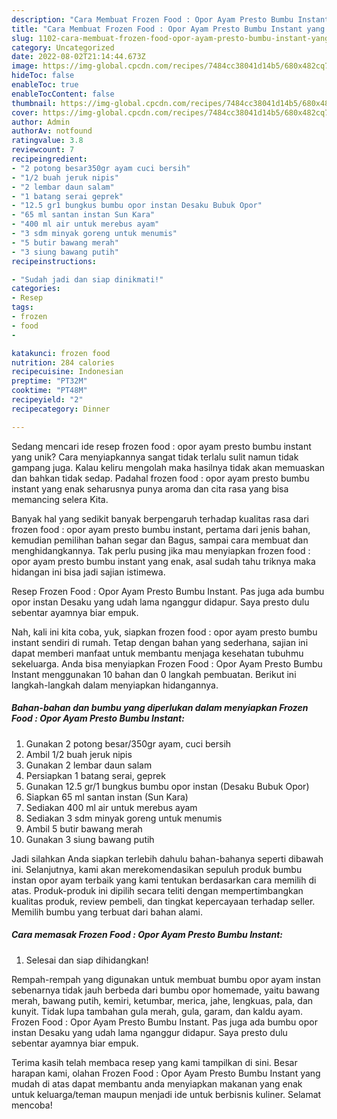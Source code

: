 ```yaml
---
description: "Cara Membuat Frozen Food : Opor Ayam Presto Bumbu Instant yang Bisa Manjain Lidah"
title: "Cara Membuat Frozen Food : Opor Ayam Presto Bumbu Instant yang Bisa Manjain Lidah"
slug: 1102-cara-membuat-frozen-food-opor-ayam-presto-bumbu-instant-yang-bisa-manjain-lidah
category: Uncategorized
date: 2022-08-02T21:14:44.673Z
image: https://img-global.cpcdn.com/recipes/7484cc38041d14b5/680x482cq70/frozen-food-opor-ayam-presto-bumbu-instant-foto-resep-utama.jpg
hideToc: false
enableToc: true
enableTocContent: false
thumbnail: https://img-global.cpcdn.com/recipes/7484cc38041d14b5/680x482cq70/frozen-food-opor-ayam-presto-bumbu-instant-foto-resep-utama.jpg
cover: https://img-global.cpcdn.com/recipes/7484cc38041d14b5/680x482cq70/frozen-food-opor-ayam-presto-bumbu-instant-foto-resep-utama.jpg
author: Admin
authorAv: notfound
ratingvalue: 3.8
reviewcount: 7
recipeingredient:
- "2 potong besar350gr ayam cuci bersih"
- "1/2 buah jeruk nipis"
- "2 lembar daun salam"
- "1 batang serai geprek"
- "12.5 gr1 bungkus bumbu opor instan Desaku Bubuk Opor"
- "65 ml santan instan Sun Kara"
- "400 ml air untuk merebus ayam"
- "3 sdm minyak goreng untuk menumis"
- "5 butir bawang merah"
- "3 siung bawang putih"
recipeinstructions:

- "Sudah jadi dan siap dinikmati!"
categories:
- Resep
tags:
- frozen
- food
- 

katakunci: frozen food  
nutrition: 284 calories
recipecuisine: Indonesian
preptime: "PT32M"
cooktime: "PT48M"
recipeyield: "2"
recipecategory: Dinner

---
```





Sedang mencari ide resep frozen food : opor ayam presto bumbu instant yang unik? Cara menyiapkannya sangat tidak terlalu sulit namun tidak gampang juga. Kalau keliru mengolah maka hasilnya tidak akan memuaskan dan bahkan tidak sedap. Padahal frozen food : opor ayam presto bumbu instant yang enak seharusnya punya aroma dan cita rasa yang bisa memancing selera Kita.





Banyak hal yang sedikit banyak berpengaruh terhadap kualitas rasa dari frozen food : opor ayam presto bumbu instant, pertama dari jenis bahan, kemudian pemilihan bahan segar dan Bagus, sampai cara membuat dan menghidangkannya. Tak perlu pusing jika mau menyiapkan frozen food : opor ayam presto bumbu instant yang enak,      asal sudah tahu triknya maka hidangan ini bisa jadi sajian istimewa.














Resep Frozen Food : Opor Ayam Presto Bumbu Instant. Pas juga ada bumbu opor instan Desaku yang udah lama nganggur didapur. Saya presto dulu sebentar ayamnya biar empuk.






Nah, kali ini kita coba, yuk, siapkan frozen food : opor ayam presto bumbu instant sendiri di rumah. Tetap dengan bahan yang sederhana, sajian ini dapat memberi manfaat untuk membantu menjaga kesehatan tubuhmu sekeluarga. Anda bisa menyiapkan Frozen Food : Opor Ayam Presto Bumbu Instant menggunakan 10 bahan dan 0 langkah pembuatan. Berikut ini langkah-langkah dalam menyiapkan hidangannya.

<!--inarticleads1-->

##### Bahan-bahan dan bumbu yang diperlukan dalam menyiapkan Frozen Food : Opor Ayam Presto Bumbu Instant:

1. Gunakan 2 potong besar/350gr ayam, cuci bersih
1. Ambil 1/2 buah jeruk nipis
1. Gunakan 2 lembar daun salam
1. Persiapkan 1 batang serai, geprek
1. Gunakan 12.5 gr/1 bungkus bumbu opor instan (Desaku Bubuk Opor)
1. Siapkan 65 ml santan instan (Sun Kara)
1. Sediakan 400 ml air untuk merebus ayam
1. Sediakan 3 sdm minyak goreng untuk menumis
1. Ambil 5 butir bawang merah
1. Gunakan 3 siung bawang putih


Jadi silahkan Anda siapkan terlebih dahulu bahan-bahanya seperti dibawah ini. Selanjutnya, kami akan merekomendasikan sepuluh produk bumbu instan opor ayam terbaik yang kami tentukan berdasarkan cara memilih di atas. Produk-produk ini dipilih secara teliti dengan mempertimbangkan kualitas produk, review pembeli, dan tingkat kepercayaan terhadap seller. Memilih bumbu yang terbuat dari bahan alami. 

<!--inarticleads2-->

##### Cara memasak Frozen Food : Opor Ayam Presto Bumbu Instant:


1. Selesai dan siap dihidangkan!

Rempah-rempah yang digunakan untuk membuat bumbu opor ayam instan sebenarnya tidak jauh berbeda dari bumbu opor homemade, yaitu bawang merah, bawang putih, kemiri, ketumbar, merica, jahe, lengkuas, pala, dan kunyit. Tidak lupa tambahan gula merah, gula, garam, dan kaldu ayam. Frozen Food : Opor Ayam Presto Bumbu Instant. Pas juga ada bumbu opor instan Desaku yang udah lama nganggur didapur. Saya presto dulu sebentar ayamnya biar empuk. 

Terima kasih telah membaca resep yang kami tampilkan di sini. Besar harapan kami, olahan Frozen Food : Opor Ayam Presto Bumbu Instant yang mudah di atas dapat membantu anda menyiapkan makanan yang enak untuk keluarga/teman maupun menjadi ide untuk berbisnis kuliner. Selamat mencoba!
